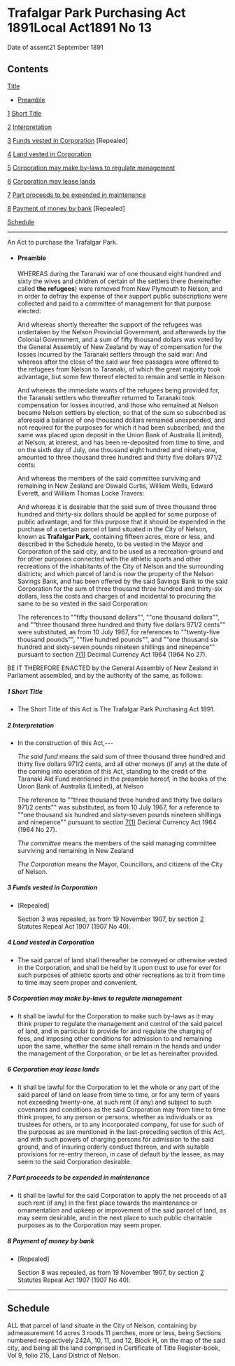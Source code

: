 # Trafalgar Park Purchasing Act 1891Local Act1891 No 13

Date of assent21 September 1891

## Contents

[Title][0]
    
*   [Preamble][1]

[1][2] [Short Title][2]

[2][3] [Interpretation][3]

[3][4] [Funds vested in Corporation][4] \[Repealed\]

[4][5] [Land vested in Corporation][5]

[5][6] [Corporation may make by-laws to regulate management][6]

[6][7] [Corporation may lease lands][7]

[7][8] [Part proceeds to be expended in maintenance][8]

[8][9] [Payment of money by bank][9] \[Repealed\]

[Schedule][10]  
[][10]

---

An Act to purchase the Trafalgar Park.
    
*   #### Preamble
    
    WHEREAS during the Taranaki war of one thousand eight hundred and sixty the wives and children of certain of the settlers there (hereinafter called **the refugees**) were removed from New Plymouth to Nelson, and in order to defray the expense of their support public subscriptions were collected and paid to a committee of management for that purpose elected:
    
    And whereas shortly thereafter the support of the refugees was undertaken by the Nelson Provincial Government, and afterwards by the Colonial Government, and a sum of fifty thousand dollars was voted by the General Assembly of New Zealand by way of compensation for the losses incurred by the Taranaki settlers through the said war: And whereas after the close of the said war free passages were offered to the refugees from Nelson to Taranaki, of which the great majority took advantage, but some few thereof elected to remain and settle in Nelson:
    
    And whereas the immediate wants of the refugees being provided for, the Taranaki settlers who thereafter returned to Taranaki took compensation for losses incurred, and those who remained at Nelson became Nelson settlers by election, so that of the sum so subscribed as aforesaid a balance of one thousand dollars remained unexpended, and not required for the purposes for which it had been subscribed; and the same was placed upon deposit in the Union Bank of Australia (Limited), at Nelson, at interest, and has been re-deposited from time to time, and on the sixth day of July, one thousand eight hundred and ninety-one, amounted to three thousand three hundred and thirty five dollars 971/2 cents:
    
    And whereas the members of the said committee surviving and remaining in New Zealand are Oswald Curtis, William Wells, Edward Everett, and William Thomas Locke Travers:
    
    And whereas it is desirable that the said sum of three thousand three hundred and thirty-six dollars should be applied for some purpose of public advantage, and for this purpose that it should be expended in the purchase of a certain parcel of land situated in the City of Nelson, known as **Trafalgar Park,** containing fifteen acres, more or less, and described in the Schedule hereto, to be vested in the Mayor and Corporation of the said city, and to be used as a recreation-ground and for other purposes connected with the athletic sports and other recreations of the inhabitants of the City of Nelson and the surrounding districts; and which parcel of land is now the property of the Nelson Savings Bank, and has been offered by the said Savings Bank to the said Corporation for the sum of three thousand three hundred and thirty-six dollars, less the costs and charges of and incidental to procuring the same to be so vested in the said Corporation:
    
    The references to ""fifty thousand dollars"", ""one thousand dollars"", and ""three thousand three hundred and thirty five dollars 971/2 cents"" were substituted, as from 10 July 1967, for references to ""twenty-five thousand pounds"", ""five hundred pounds"", and ""one thousand six hundred and sixty-seven pounds nineteen shillings and ninepence"" pursuant to section [7(1)][11] Decimal Currency Act 1964 (1964 No 27).

BE IT THEREFORE ENACTED by the General Assembly of New Zealand in Parliament assembled, and by the authority of the same, as follows:

##### 1 Short Title
    
*   The Short Title of this Act is The Trafalgar Park Purchasing Act 1891\.

##### 2 Interpretation
    
*   In the construction of this Act,---
    
    _The said fund_ means the said sum of three thousand three hundred and thirty five dollars 971/2 cents, and all other moneys (if any) at the date of the coming into operation of this Act, standing to the credit of the Taranaki Aid Fund mentioned in the preamble hereof, in the books of the Union Bank of Australia (Limited), at Nelson
    
    The reference to ""three thousand three hundred and thirty five dollars 971/2 cents"" was substituted, as from 10 July 1967, for a reference to ""one thousand six hundred and sixty-seven pounds nineteen shillings and ninepence"" pursuant to section [7(1)][11] Decimal Currency Act 1964 (1964 No 27).
    
    _The committee_ means the members of the said managing committee surviving and remaining in New Zealand
    
    _The Corporation_ means the Mayor, Councillors, and citizens of the City of Nelson.

##### 3 Funds vested in Corporation
    
*   \[Repealed\]
    
    Section 3 was repealed, as from 19 November 1907, by section [2][12] Statutes Repeal Act 1907 (1907 No 40).

##### 4 Land vested in Corporation
    
*   The said parcel of land shall thereafter be conveyed or otherwise vested in the Corporation, and shall be held by it upon trust to use for ever for such purposes of athletic sports and other recreations as to it from time to time may seem proper and convenient.

##### 5 Corporation may make by-laws to regulate management
    
*   It shall be lawful for the Corporation to make such by-laws as it may think proper to regulate the management and control of the said parcel of land, and in particular to provide for and regulate the charging of fees, and imposing other conditions for admission to and remaining upon the same, whether the same shall remain in the hands and under the management of the Corporation, or be let as hereinafter provided.

##### 6 Corporation may lease lands
    
*   It shall be lawful for the Corporation to let the whole or any part of the said parcel of land on lease from time to time, or for any term of years not exceeding twenty-one, at such rent (if any) and subject to such covenants and conditions as the said Corporation may from time to time think proper, to any person or persons, whether as individuals or as trustees for others, or to any incorporated company, for use for such of the purposes as are mentioned in the last-preceding section of this Act, and with such powers of charging persons for admission to the said ground, and of insuring orderly conduct thereon, and with suitable provisions for re-entry thereon, in case of default by the lessee, as may seem to the said Corporation desirable.

##### 7 Part proceeds to be expended in maintenance
    
*   It shall be lawful for the said Corporation to apply the net proceeds of all such rent (if any) in the first place towards the maintenance or ornamentation and upkeep or improvement of the said parcel of land, as may seem desirable, and in the next place to such public charitable purposes as to the Corporation may seem proper.

##### 8 Payment of money by bank
    
*   \[Repealed\]
    
    Section 8 was repealed, as from 19 November 1907, by section [2][12] Statutes Repeal Act 1907 (1907 No 40).

---

## Schedule

ALL that parcel of land situate in the City of Nelson, containing by admeasurement 14 acres 3 roods 11 perches, more or less, being Sections numbered respectively 242A, 10, 11, and 12, Block H, on the map of the said city, and being all the land comprised in Certificate of Title Register-book, Vol 9, folio 215, Land District of Nelson.

[0]: http://www.legislation.govt.nz/act/local/1891/0013/latest/whole.html#DLM22481
[1]: http://www.legislation.govt.nz/act/local/1891/0013/latest/whole.html#DLM22482
[2]: http://www.legislation.govt.nz/act/local/1891/0013/latest/whole.html#DLM22490
[3]: http://www.legislation.govt.nz/act/local/1891/0013/latest/whole.html#DLM22491
[4]: http://www.legislation.govt.nz/act/local/1891/0013/latest/whole.html#DLM22499
[5]: http://www.legislation.govt.nz/act/local/1891/0013/latest/whole.html#DLM22901
[6]: http://www.legislation.govt.nz/act/local/1891/0013/latest/whole.html#DLM22902
[7]: http://www.legislation.govt.nz/act/local/1891/0013/latest/whole.html#DLM22903
[8]: http://www.legislation.govt.nz/act/local/1891/0013/latest/whole.html#DLM22904
[9]: http://www.legislation.govt.nz/act/local/1891/0013/latest/whole.html#DLM22905
[10]: http://www.legislation.govt.nz/act/local/1891/0013/latest/whole.html#DLM22907
[11]: http://www.legislation.govt.nz/act/local/1891/0013/latest/link.aspx?id=DLM351265
[12]: http://www.legislation.govt.nz/act/local/1891/0013/latest/link.aspx?id=DLM136296